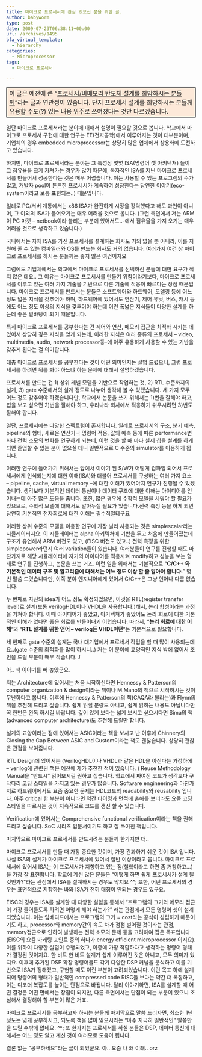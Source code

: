 ```yaml
---
title: 마이크로 프로세서에 관심 있으신 분을 위한 글.
author: babyworm
type: post
date: 2009-07-23T06:38:11+00:00
url: /archives/1495
bfa_virtual_template:
  - hierarchy
categories:
  - Microprocessor
tags:
  - 마이크로 프로세서

---
```

<div>
  <table style="background: #fde9d9 none repeat scroll 0% 0%; border-collapse: collapse; -moz-background-clip: border; -moz-background-origin: padding; -moz-background-inline-policy: continuous;" border="0">
    <colgroup> <col style="width: 615px;" /></colgroup> <tr>
      <td style="border: 0.5pt solid black; padding-left: 7px; padding-right: 7px;">
        이 글은 예전에 쓴 &#8220;<a href="http://babyworm.net/wordpress/?p=80" target="_blank">프로세서/비메모리 반도체 설계를 희망하시는 분들께</a>&#8220;라는 글과 연관성이 있습니다. 단지 프로세서 설계를 희망하시는 분들께 유용할 수도(?) 있는 내용 위주로 쓰여졌다는 것만 다르겠습니다.
      </td>
    </tr>
  </table>
</div>

일단 마이크로 프로세서라는 분야에 대해서 설명이 필요할 것으로 봅니다. 학교에서 마이크로 프로세서 구현에 대한 연구는 EE(전자공학)에서 이루어지는 것이 대부분이며, 기업체의 경우 embedded microprocessor는 상당히 많은 업체에서 상용화에 도전하고 있습니다.

하지만, 마이크로 프로세서라는 분야는 그 특성상 몇몇 ISA(명령어 셋 아키텍쳐) 들이 그 점유율을 크게 가져가는 경우가 많기 때문에, 독자적인 ISA를 지닌 마이크로 프로세서를 만들어서 성공한다는 것은 매우 어렵습니다. 이는 사용할 수 있는 프로그램의 수가 많고, 개발자 pool이 튼튼한 프로세서가 계속하여 성장한다는 당연한 이야기(eco-system이라고 보통 표현되는..) 때문입니다.

일례로 PC/서버 계통에서는 x86 ISA가 완전하게 시장을 장악했다고 해도 과언이 아니며, 그 이외의 ISA가 들어오기는 매우 어려울 것으로 봅니다. (그런 측면에서 저는 ARM이 PC 마켓 &#8211; netbook이라 불리는 부분에 있어서도..-에서 점유율을 가져 오기는 매우 어려울 것으로 생각하고 있습니다.)

국내에서는 자체 ISA를 가진 프로세서를 설계하는 회사도 거의 없을 뿐 아니라, 이를 지원해 줄 수 있는 컴파일러와 OS를 만드는 회사도 거의 없습니다. 여러가지 여건 상 마이크로 프로세서를 하시는 분들께는 좋지 않은 여건이지요

그럼에도 기업체에서는 학교에서 마이크로 프로세서를 선택하신 분들에 대한 요구가 적지 않은 데요.. 그 이유는 마이크로 프로세서를 만들기 위함이라기보다, 마이크로 프로세서를 이루고 있는 여러 가지 기술을 기반으로 다른 기술에 적응이 빠르다는 장점 때문입니다. 마이크로 프로세서를 만드시는 분들은 소프트웨어와 하드웨어, 모델링 등에 어느 정도 넓은 지식을 갖추어야 하며, 하드웨어에 있어서도 연산기, 제어 유닛, 버스, 캐시 등에도 어느 정도 이상의 지식을 갖추어야 하는데 이런 폭넓은 지식들이 다양한 설계를 하는데 좋은 밑바탕이 되기 때문입니다.

특히 마이크로 프로세서를 공부한다는 건 제어와 연산, 메모리 접근을 최적화 시키는 데 있어서 상당히 깊은 지식을 얻게 되는데, 이러한 지식은 여러 종류의 프로세서 – video, multimedia, audio, network processor등-에 아주 유용하게 사용할 수 있는 기반을 갖추게 된다는 걸 의미합니다.

대충 마이크로 프로세서를 공부한다는 것이 어떤 의미인지는 설명 드렸으니, 그럼 프로세서를 하려면 뭐를 봐야 하느냐 하는 문제에 대해서 설명하겠습니다.

프로세서를 만드는 건 1) 상위 레벨 모델을 기반으로 작업하는 것, 2) RTL 수준까지의 설계, 3) gate 수준에서의 설계 정도로 나누어 생각해 볼 수 있겠습니다. 세 가지 모두 어느 정도 갖추어야 하겠습니다만, 학교에서 논문을 쓰기 위해서는 1)번을 잘해야 하고, 칩을 보고 싶으면 2)번을 잘해야 하고, 우리나라 회사에서 적응하기 쉬우시려면 3)번도 잘해야 합니다.

일단, 프로세서에는 다양한 스펙트럼이 존재합니다. 일례로 프로세서의 구조, 분기 예측, pipeline의 형태, 새로운 연산기나 명령어 적용, 값의 예측 등에 따른 performance변화나 전력 소모의 변화를 연구하게 되는데, 이런 것을 할 때 마다 실제 칩을 설계를 하게 되면 졸업할 수 있는 분이 없으실 테니 일반적으로 C 수준의 simulator를 이용하게 됩니다.

이러한 연구에 들어가기 위해서는 앞에서 이야기 된 S/W가 어떻게 컴파일 되어서 프로세서에게 인식되는지에 대한 이해(ISA)와 더불어 프로세서를 구성하는 여러 가지 요소 – pipeline, cache, virtual memory –에 대한 이해가 있어야지 연구가 진행될 수 있겠습니다. 생각보다 기본적인 데이터 통신이나 데이터 구조에 대한 이해는 아이디어를 얻어내는데 아주 많은 도움을 줍니다. 또한, 많은 경우에 수학적 모델을 세워야 할 필요가 있으므로, 수학적 모델에 대해서도 알아두실 필요가 있습니다.전력 측정 등을 하게 되면 당연히 기본적인 전자회로에 대한 이해는 필수적일테구요

이러한 상위 수준의 모델을 이용한 연구에 가장 널리 사용되는 것은 simplescalar라는 시뮬레이터지요. 이 시뮬레이터는 alpha 아키텍쳐에 기반을 두고 처음에 만들어졌는데 구조가 유연해서 ARM 버전도 있고, (EISC 버전도 있고..) 전력 측정을 위한 simplepower라던지 여러 variation들이 있습니다. 여러분들이 연구를 진행할 때도 마찬가지로 해당 시뮬레이터에 자기의 아이디어를 적용시켜 modify하고 성능을 보는 형태로 연구를 진행하고, 논문을 쓰는 거죠. 이런 일을 위해서는 기본적으로 &#8220;**C/C++ 와 기본적인 데이터 구조 및 알고리즘에 대해서는 어느 정도 이상 할 줄 알아야 합니다.**&#8221; 몇 번 말씀 드렸습니다만, 이쪽 분야 엔지니어에게 있어서 C/C++은 그냥 언어나 다름 없습니다.

두 번째로 자신의 idea가 어느 정도 확정되었으면, 이것을 RTL(register transfer level)로 설계(보통 verilogHDL이나 VHDL을 사용합니다.)해서, 논리 합성이라는 과정을 거쳐야 합니다. 이때 아이디어가 좋았고, 아키텍쳐가 좋았어도 논리 회로에 대한 기본적인 이해가 없다면 좋은 회로를 만들어내기 어렵습니다. 따라서, &#8220;**논리 회로에 대한 이해**&#8220;와 &#8220;**RTL 설계를 위한 언어 &#8211; verilog든 VHDL이던**&#8220;는 기본적으로 필요합니다.

세 번째로 gate 수준의 설계는 국내 대기업에서 프로세서 작업을 할 때 많이 사용되는데요..(gate 수준의 최적화를 많이 하시니..) 저는 이 분야에 교양적인 지식 밖에 없어서 조언을 드릴 부분이 매우 작습니다. <span style="font-family: Wingdings;">J</span>

아.. 책 이야기를 빼 놓았군요.

저는 Architecture에 있어서는 처음 시작하신다면 Hennessy & Patterson의 computer organization & design이라는 책이나 M.Mano의 책으로 시작하시는 것이 무난하다고 봅니다. 이후에 Hennessy & Patterson의 책(CAQA라 불리는)과 Flynn의 책을 추천해 드리고 싶습니다. 쉽게 읽힐 분량도 아니고, 쉽게 읽히는 내용도 아닙니다만 꼭 한번은 완독 하시길 바랍니다. 깊이 있게 보다는 넓게 보시고 싶으시다면 Sima의 책(advanced computer architecture)도 추천해 드릴만 합니다.

설계의 교양이라는 점에 있어서는 ASIC이라는 책을 보시고 난 이후에 Chinnery의 Closing the Gap Between ASIC and Custom이라는 책도 괜찮습니다. 상당히 괜찮은 관점을 보여줍니다.

RTL Design에 있어서는 (VerilogHDL이나 VHDL과 같은 HDL을 아신다는 가정하에 – verilog에 관련된 책은 예전에 제가 추천한 적이 있습니다. ) Reuse Methodology Manual을 &#8220;반드시&#8221; 읽어보시길 권하고 싶습니다. 학교에서 짜여진 코드가 생각보다 구닥다리 코딩 스타일을 가지고 있는 경우가 많습니다. Software engineering과 마찬가지로 하드웨어에서도 요즘 중요한 문제는 HDL코드의 readability와 reusability 입니다. 아주 critical 한 부분이 아니라면 약간 타이밍과 면적에 손해를 보더라도 요즘 코딩 스타일을 따르시는 것이 지속적으로 코드를 갱신 할 수 있습니다.

Verification에 있어서는 Comprehensive functional verification이라는 책을 권해 드리고 싶습니다. SoC 시리즈 입문서이기도 하고 잘 쓰여진 책입니다.

마지막으로 마이크로 프로세서를 만드시려는 분들께 한가지만 더..

마이크로 프로세서를 만들 때 가장 중요한 것이며, 가장 간과하기 쉬운 것이 ISA 입니다. 사실 ISA의 설계가 마이크로 프로세서에 있어서 절반 이상이라고 봅니다. 마이크로 프로세서에 있어서 ISA는 이 프로세서가 지향하고 있는 점(철학이라고 하면 좀 거창하고&#8230;)을 가장 잘 표현합니다. 학교에 계신 많은 분들은 &#8220;어떻게 하면 쉽게 프로세서가 설계 될 것인가?&#8221;라는 관점에서 ISA를 설계하시는 경우도 많지요 ^^; 또한, 어떤 프로세서의 경우는 표면적으로 지향하는 바와 ISA가 전혀 매칭이 안되는 경우도 있구요.

EISC의 경우는 ISA를 설계할 때 다양한 실험을 통해서 &#8220;프로그램의 크기와 메모리 접근이 가장 줄어들도록 하려면 어떻게 해야 하는가?&#8221; 라는 관점에서 모든 명령어 셋이 설계 되었습니다. 이는 임베디드에서는 프로그램의 크기 = cost라는 공식이 성립하기 때문이기도 하고, processor와 memory간의 속도 차가 점점 벌어질 것이라는 관점, memory접근으로 인하여 발생하는 전력 소모의 문제 등을 고려하여 잡은 목표입니다(EISC의 요즘 마케팅 포인트 중의 하나가 energy efficient microprocessor 이지요). 이를 위하여 다양한 실험이 수행되었고, 이중에 가장 적합하다고 생각하는 명령어 형태가 결정된 것이지요. 한 비트 한 비트 설계가 쉽게 이루어진 것은 아니고, 모두 의미가 있지요. 이후에 추가된 DSP 확장 명령어들도 각기 다양한 DSP 커널을 분석하고 이를 기반으로 ISA가 정해졌고, 구현할 때도 이런 부분이 고려되었습니다. 이런 목표 하에 설계되어 명령어의 형태가 일반적인 compressed code RISC들 보다는 약간 더 복잡하고, 이는 디코더 복잡도를 높이는 단점으로 바뀝니다. 달리 이야기하면, ISA를 설계할 때 어떤 결정은 어떤 면에서는 장점이 되지만, 다른 측면에서는 단점이 되는 부분이 있으니 조심해서 결정해야 할 부분이 많은 거죠.

마이크로 프로세서를 공부하고자 하시는 분들께 마지막으로 말씀 드리자면, 최소한 1년 정도는 넓게 공부하시고, 되도록 책을 많이 읽으시라는 &#8220;아주 지극히 일반적인&#8221; 말씀만을 드릴 수밖에 없네요. ^^; 또 한가지는 프로세서를 하실 분들은 DSP, 데이터 통신에 대해서는 어느 정도 알고 계신 것이 여러모로 도움이 됩니다.

결론 없는 &#8220;공부하세요&#8221;라는 글이 되었군요. 아.. 요즘 나 왜 이래.. orz